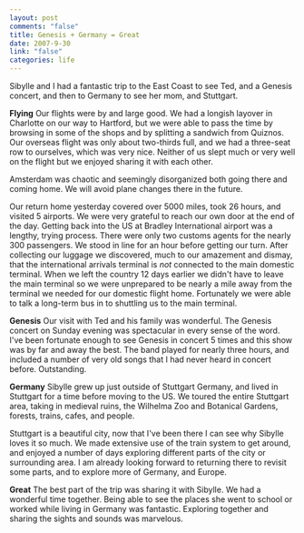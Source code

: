 ```yaml
--- 
layout: post
comments: "false"
title: Genesis + Germany = Great
date: 2007-9-30
link: "false"
categories: life
---
```

Sibylle and I had a fantastic trip to the East Coast to see Ted, and a Genesis concert, and then to Germany to see her mom, and Stuttgart.

<strong>Flying</strong>
Our flights were by and large good.  We had a longish layover in Charlotte on our way to Hartford, but we were able to pass the time by browsing in some of the shops and by splitting a sandwich from Quiznos.  Our overseas flight was only about two-thirds full, and we had a three-seat row to ourselves, which was very nice.  Neither of us slept much or very well on the flight but we enjoyed sharing it with each other.

Amsterdam was chaotic and seemingly disorganized both going there and coming home.  We will avoid plane changes there in the future.

Our return home yesterday covered over 5000 miles, took 26 hours, and visited 5 airports.  We were very grateful to reach our own door at the end of the day.  Getting back into the US at Bradley International airport was a lengthy, trying process. There were only two customs agents for the nearly 300 passengers.  We stood in line for an hour before getting our turn.  After collecting our luggage we discovered, much to our amazement and dismay, that the international arrivals terminal is <i>not</i> connected to the main domestic terminal.  When we left the country 12 days earlier we didn't have to leave the main terminal so we were unprepared to be nearly a mile away from the terminal we needed for our domestic flight home.  Fortunately we were able to talk a long-term bus in to shuttling us to the main terminal.

<strong>Genesis</strong>
Our visit with Ted and his family was wonderful.  The Genesis concert on Sunday evening was spectacular in every sense of the word.  I've been fortunate enough to see Genesis in concert 5 times and this show was by far and away the best.  The band played for nearly three hours, and included a number of very old songs that I had never heard in concert before.  Outstanding.

<strong>Germany</strong>
Sibylle grew up just outside of Stuttgart Germany, and lived in Stuttgart for a time before moving to the US.  We toured the entire Stuttgart area, taking in medieval ruins, the Wilhelma Zoo and Botanical Gardens, forests, trains, cafes, and people.

Stuttgart is a beautiful city, now that I've been there I can see why Sibylle loves it so much.  We made extensive use of the train system to get around, and enjoyed a number of days exploring different parts of the city or surrounding area.  I am already looking forward to returning there to revisit some parts, and to explore more of Germany, and Europe.

<strong>Great</strong>
The best part of the trip was sharing it with Sibylle.  We had a wonderful time together.  Being able to see the places she went to school or worked while living in Germany was fantastic.  Exploring together and sharing the sights and sounds was marvelous.
